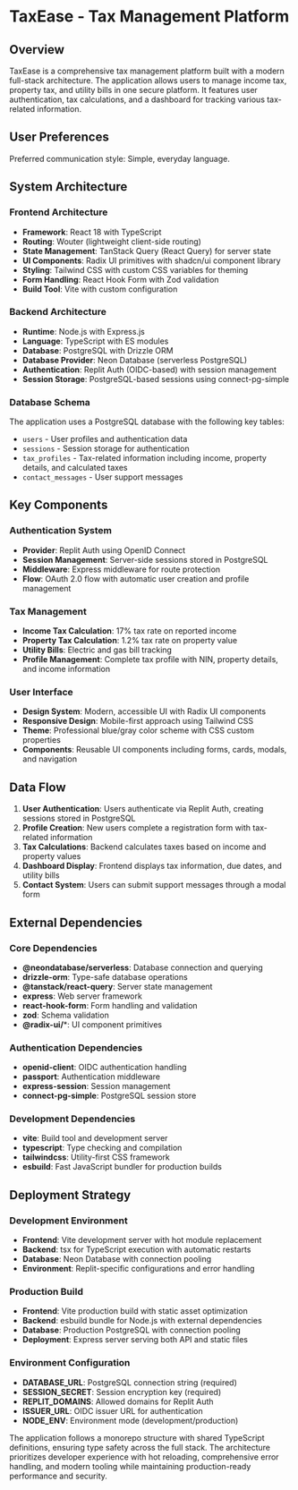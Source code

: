 # TaxEase - Tax Management Platform

## Overview

TaxEase is a comprehensive tax management platform built with a modern full-stack architecture. The application allows users to manage income tax, property tax, and utility bills in one secure platform. It features user authentication, tax calculations, and a dashboard for tracking various tax-related information.

## User Preferences

Preferred communication style: Simple, everyday language.

## System Architecture

### Frontend Architecture
- **Framework**: React 18 with TypeScript
- **Routing**: Wouter (lightweight client-side routing)
- **State Management**: TanStack Query (React Query) for server state
- **UI Components**: Radix UI primitives with shadcn/ui component library
- **Styling**: Tailwind CSS with custom CSS variables for theming
- **Form Handling**: React Hook Form with Zod validation
- **Build Tool**: Vite with custom configuration

### Backend Architecture
- **Runtime**: Node.js with Express.js
- **Language**: TypeScript with ES modules
- **Database**: PostgreSQL with Drizzle ORM
- **Database Provider**: Neon Database (serverless PostgreSQL)
- **Authentication**: Replit Auth (OIDC-based) with session management
- **Session Storage**: PostgreSQL-based sessions using connect-pg-simple

### Database Schema
The application uses a PostgreSQL database with the following key tables:
- `users` - User profiles and authentication data
- `sessions` - Session storage for authentication
- `tax_profiles` - Tax-related information including income, property details, and calculated taxes
- `contact_messages` - User support messages

## Key Components

### Authentication System
- **Provider**: Replit Auth using OpenID Connect
- **Session Management**: Server-side sessions stored in PostgreSQL
- **Middleware**: Express middleware for route protection
- **Flow**: OAuth 2.0 flow with automatic user creation and profile management

### Tax Management
- **Income Tax Calculation**: 17% tax rate on reported income
- **Property Tax Calculation**: 1.2% tax rate on property value
- **Utility Bills**: Electric and gas bill tracking
- **Profile Management**: Complete tax profile with NIN, property details, and income information

### User Interface
- **Design System**: Modern, accessible UI with Radix UI components
- **Responsive Design**: Mobile-first approach using Tailwind CSS
- **Theme**: Professional blue/gray color scheme with CSS custom properties
- **Components**: Reusable UI components including forms, cards, modals, and navigation

## Data Flow

1. **User Authentication**: Users authenticate via Replit Auth, creating sessions stored in PostgreSQL
2. **Profile Creation**: New users complete a registration form with tax-related information
3. **Tax Calculations**: Backend calculates taxes based on income and property values
4. **Dashboard Display**: Frontend displays tax information, due dates, and utility bills
5. **Contact System**: Users can submit support messages through a modal form

## External Dependencies

### Core Dependencies
- **@neondatabase/serverless**: Database connection and querying
- **drizzle-orm**: Type-safe database operations
- **@tanstack/react-query**: Server state management
- **express**: Web server framework
- **react-hook-form**: Form handling and validation
- **zod**: Schema validation
- **@radix-ui/***: UI component primitives

### Authentication Dependencies
- **openid-client**: OIDC authentication handling
- **passport**: Authentication middleware
- **express-session**: Session management
- **connect-pg-simple**: PostgreSQL session store

### Development Dependencies
- **vite**: Build tool and development server
- **typescript**: Type checking and compilation
- **tailwindcss**: Utility-first CSS framework
- **esbuild**: Fast JavaScript bundler for production builds

## Deployment Strategy

### Development Environment
- **Frontend**: Vite development server with hot module replacement
- **Backend**: tsx for TypeScript execution with automatic restarts
- **Database**: Neon Database with connection pooling
- **Environment**: Replit-specific configurations and error handling

### Production Build
- **Frontend**: Vite production build with static asset optimization
- **Backend**: esbuild bundle for Node.js with external dependencies
- **Database**: Production PostgreSQL with connection pooling
- **Deployment**: Express server serving both API and static files

### Environment Configuration
- **DATABASE_URL**: PostgreSQL connection string (required)
- **SESSION_SECRET**: Session encryption key (required)
- **REPLIT_DOMAINS**: Allowed domains for Replit Auth
- **ISSUER_URL**: OIDC issuer URL for authentication
- **NODE_ENV**: Environment mode (development/production)

The application follows a monorepo structure with shared TypeScript definitions, ensuring type safety across the full stack. The architecture prioritizes developer experience with hot reloading, comprehensive error handling, and modern tooling while maintaining production-ready performance and security.